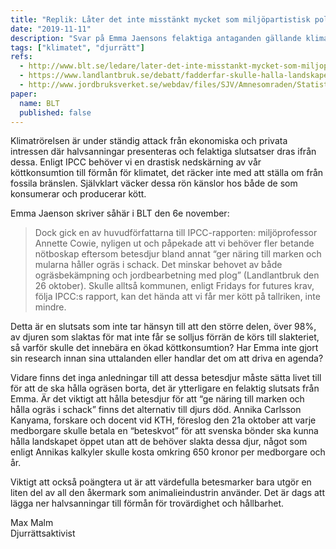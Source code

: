 ```yaml
---
title: "Replik: Låter det inte misstänkt mycket som miljöpartistisk politik? "
date: "2019-11-11"
description: "Svar på Emma Jaensons felaktiga antaganden gällande klimatkrisen och djurhållning"
tags: ["klimatet", "djurrätt"]
refs:
  - http://www.blt.se/ledare/later-det-inte-misstankt-mycket-som-miljopartistisk-politik/
  - https://www.landlantbruk.se/debatt/fadderfar-skulle-halla-landskapet-oppet/
  - http://www.jordbruksverket.se/webdav/files/SJV/Amnesomraden/Statistik,%20fakta/Arealer/JO10/JO10SM1601/JO10SM1601.pdf
paper:
  name: BLT
  published: false
---
```


Klimatrörelsen är under ständig attack från ekonomiska och privata intressen där halvsanningar presenteras och felaktiga slutsatser dras ifrån dessa. Enligt IPCC behöver vi en drastisk nedskärning av vår köttkonsumtion till förmån för klimatet, det räcker inte med att ställa om från fossila bränslen. Självklart väcker dessa rön känslor hos både de som konsumerar och producerar kött.

Emma Jaenson skriver såhär i BLT den 6e november:

> Dock gick en av huvudförfattarna till IPCC-rapporten: miljöprofessor Annette Cowie, nyligen ut och påpekade att vi behöver fler betande nötboskap eftersom betesdjur bland annat “ger näring till marken och mularna håller ogräs i schack. Det minskar behovet av både ogräsbekämpning och jordbearbetning med plog” (Landlantbruk den 26 oktober). Skulle alltså kommunen, enligt Fridays for futures krav, följa IPCC:s rapport, kan det hända att vi får mer kött på tallriken, inte mindre.

Detta är en slutsats som inte tar hänsyn till att den större delen, över 98%, av djuren som slaktas för mat inte får se solljus förrän de körs till slakteriet, så varför skulle det innebära en ökad köttkonsumtion? Har Emma inte gjort sin research innan sina uttalanden eller handlar det om att driva en agenda?

Vidare finns det inga anledningar till att dessa betesdjur måste sätta livet till för att de ska hålla ogräsen borta, det är ytterligare en felaktig slutsats från Emma. Är det viktigt att hålla betesdjur för att “ge näring till marken och hålla ogräs i schack” finns det alternativ till djurs död. Annika Carlsson Kanyama, forskare och docent vid KTH, föreslog den 21a oktober att varje medborgare skulle betala en “beteskvot” för att svenska bönder ska kunna hålla landskapet öppet utan att de behöver slakta dessa djur, något som enligt Annikas kalkyler skulle kosta omkring 650 kronor per medborgare och år.

Viktigt att också poängtera ut är att värdefulla betesmarker bara utgör en liten del av all den åkermark som animalieindustrin använder. Det är dags att lägga ner halvsanningar till förmån för trovärdighet och hållbarhet.

Max Malm  
Djurrättsaktivist
